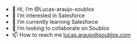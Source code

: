 - 👋 Hi, I’m @Lucas-araujo-soublox
- 👀 I’m interested in Salesforce
- 🌱 I’m currently learning Salesforce
- 💞️ I’m looking to collaborate on Soublox
- 📫 How to reach me lucas.araujo@soublox.com

<!---
Lucas-araujo-soublox/Lucas-araujo-soublox is a ✨ special ✨ repository because its `README.md` (this file) appears on your GitHub profile.
You can click the Preview link to take a look at your changes.
--->
